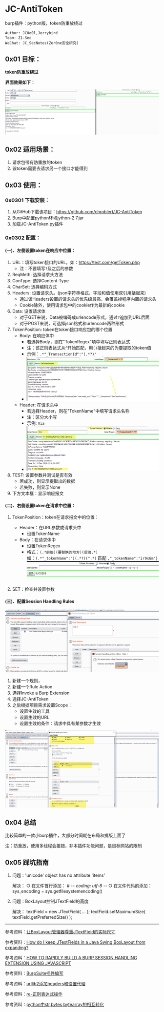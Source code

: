 # JC-AntiToken

burp插件：python版，token防重放绕过

```shell
Author: JC0o0l,Jerrybird
Team: Z1-Sec
WeChat: JC_SecNotes(Zer0ne安全研究)
```

## 0x01 目标：

**token防重放绕过**

**界面效果如下：**

![1610097433549.png](img/1610097433549.png)


## 0x02 适用场景：

1. 请求包带有防重放的token
2. 该token需要去请求另一个接口才能得到

## 0x03 使用：

### 0x0301 下载安装：
1. 从GitHub下载该项目：https://github.com/chroblert/JC-AntiToken
2. Burp中配置python环境jython-2.7.jar
3. 加载JC-AntiToken.py插件

### 0x0302 配置：

#### (一)、左侧设置token在响应中位置：
1. URL：填写token接口的URL，如：https://test.com/getToken.php
    - 注：不要填写`?`及之后的参数
2. ReqMeth: 选择请求头方法
3. ConType: 选择Content-Type
4. CharSet: 选择编码方式
5. Headers: 设置请求头。(json字符串格式，字段和值使用双引用括起来)
    - 通过该Headers设置的请求头的优先级最高，会覆盖掉程序内置的请求头
    - Cookie除外，使用请求包中的cookie作为最新的cookie
6. Data: 设置请求体
    - 对于GET来说，Data被编码成urlencode形式。通过`?`追加到URL后面
    - 对于POST来说，可选择json格式和urlencode两种形式
7. TokenPosition: token在token接口响应包的哪个位置
    - Body: 在响应体中
        - 若选择Body，则在"TokenRegex"项中填写正则表达式
        - 注：该正则表达式从^开始匹配，用`()`括起来的为要提取的token值
        - 示例：`.*"_TransactionId":"(.*?)"`
        - ![1608257722294.png](img/1608257722294.png)
    - Header: 在请求头中
        - 若选择Header，则在"TokenName"中填写请求头名称
        - 注：区分大小写
        - 示例: `Via`
        - ![1608257826307.png](img/1608257826307.png)
8. TEST: 设置参数并测试是否有效
    - 若成功，则显示提取出的数据
    - 若失败，则显示None
9. 下方文本框：显示响应报文

#### (二)、右侧设置token在请求中位置：
1. TokenPosition：token在请求报文中的位置：
    - Header：在URL参数或请求头中
        - 设置TokenName
    - Body：在请求体中
        - 设置TokenRegex
        - 格式：`(.*前缀)(要替换的地方)(后缀.*)`  
        如：`(.*"_tokenName":")(.*?)(".*)` 匹配
        `,"_tokenName":"ir9xGm"}`
        ![1610097461291.png](img/1610097461291.png)

2. SET：检查并设置参数

#### (三)、配置Session Handling Rules

![1608258771960.png](img/1608258771960.png)
1. 新建一个规则，
2. 新建一个Rule Action
3. 选择Invoke a Burp Extension
4. 选择JC-AntiToken
5. 之后根据项目需求设置Scope：
    - 设置生效的工具
    - 设置生效的URL
    - 设置生效的条件：请求中具有某参数才生效

![1608259384156.png](img/1608259384156.png)

## 0x04 总结
比较简单的一款小burp插件，大部分时间耗在布局和排版上面了

注：防重放，使用多线程会报错，非本插件功能问题，是目标网站的限制

## 0x05 踩坑指南
1. 问题：'unicode' object has no attribute 'items'

	解决：
		○ 在文件首行添加：
		# -*- coding: utf-8 -*-
		○ 在文件代码前添加：
		sys_encoding = sys.getfilesystemencoding()
2. 问题：BoxLayout控制JTextField的高度

	解决：
		textField = new JTextField( ... );
		textField.setMaximumSize( textField.getPreferredSize() );
		
---
	
参考资料：[让BoxLayout管理器尊重JTextField的实际尺寸](https://blog.csdn.net/andycpp/article/details/1189221?utm_medium=distribute.pc_relevant.none-task-blog-OPENSEARCH-7.control&depth_1-utm_source=distribute.pc_relevant.none-task-blog-OPENSEARCH-7.control)

参考资料：[How do I keep JTextFields in a Java Swing BoxLayout from expanding?](https://stackoverflow.com/questions/2709220/how-do-i-keep-jtextfields-in-a-java-swing-boxlayout-from-expanding)

参考资料：[HOW TO RAPIDLY BUILD A BURP SESSION HANDLING EXTENSION USING JAVASCRIPT](https://sec-consult.com/en/blog/2013/06/how-to-rapidly-build-a-burp-session-handling-extension-using-javascript/)

参考资料：[BurpSuite插件编写](http://sh1yan.top/2020/03/02/Writing-the-burpseuite-plug-in-beginner/)

参考资料：[urllib2添加headers和设置代理](https://blog.csdn.net/qq_37049781/article/details/81868372)

参考资料：[re-正则表达式操作](https://docs.python.org/zh-cn/3/library/re.html)

参考资料：[python中str,bytes,bytearray的相互转化](https://blog.csdn.net/doudoudouzoule/article/details/85335268)